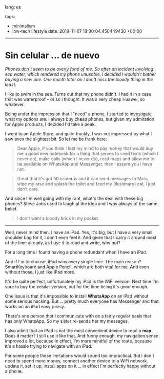 lang: es

tags:
- minimalism
- low-tech lifestyle
date: 2019-11-07 18:00:04.450449430 +00:00

---

# Sin celular ... de nuevo

_Phones don't seem to be overly fond of me. So after an incident involving sea water, which rendered my phone unusable, I decided I wouldn't bother buying a new one. One month later an I don't miss the bloody thing in the least._

I like to swim in the sea. Turns out that my phone didn't. I had it in a case that was waterproof – or so I thought. It was a very cheap Huawei, so whatever.

Being under the impression that I "need" a phone, I started to investigate what my options are. I always buy cheap phones, but given my admiration for Apple products, I decided I'd take a peak.

I went to an Apple Store, and quite frankly, I was not impressed by what I saw even the slightest bit. So let me be frank here:

> Dear Apple, if you think I lost my mind to pay money that would buy me a good new notebook for a thing that serves to send texts (which I never do), make calls (which I never do), read maps and allow me to be available on WhatsApp and Messenger, then I assure you I have not.

> Great that it's got 50 cameras and it can send messages to Mars, wipe my arse and splash the toilet and feed my (ilusionary) cat, I just don't care.

And since I'm well going with my rant, what's the deal with these big phones? Steve Jobs used to laugh at the idea and I was always of the same belief.

> I don't want a bloody brick in my pocket.

---

Well, never mind then. I have an iPad. Yes, it's big, but I have a very small shoulder bag for it, I don't even feel it. And given that I carry it around most of the time already, as I use it to read and write, why not?

For a long time I found having a phone redundant when I have an iPad.

And if I'm to choose, iPad wins every single time. The main reason? SmartKeyboard and Apple Pencil, which are both vital for me. And even without those, I just like iPad more.

It'd be quite perfect, unfortunately my iPad is the WiFi version. Next time I'm sure to buy the celular version, but for the time being it's good enough. 

One issue is that it's impossible to install **WhatsApp** on an iPad without some serious hacking. But ... pretty much everyone has Messenger and that works on an iPad easy peasy.

There's one person that I communicate with on a fairly regular basis that has only WhatsApp. So my sister re-sends her my messages.

I also admit that an iPad is not the most convenient device to read a **map**. Does it matter? I still use it like that. And funny enough, my navigation sense improved a lot, because in effect, I'm more mindful of the route, because it's a hassle trying to navigate with an iPad.

For some people these limitations would sound too impractical. But I don't need to spend more money, connect another device to a WiFi network, update it, set it up, install apps on it ... in effect I'm perfectly happy without a phone.